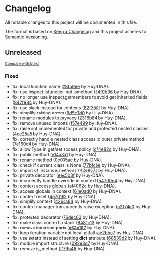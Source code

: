 # Changelog

All notable changes to this project will be documented in this file.

The format is based on [Keep a Changelog](http://keepachangelog.com/en/1.0.0/)
and this project adheres to [Semantic Versioning](http://semver.org/spec/v2.0.0.html).

<!-- insertion marker -->
## Unreleased

<small>[Compare with latest](https://github.com/Huy-DNA/pryvacy/compare/4e2980b756964cb49bc7b634f4e52bc7f09238a0...HEAD)</small>

### Fixed

- fix: local function name ([28f59ee](https://github.com/Huy-DNA/pryvacy/commit/28f59ee2f6cd0772f8cee4912f05fac093adaf33) by Huy-DNA).
- fix: use inspect.isfunction not ismethod ([54f0b36](https://github.com/Huy-DNA/pryvacy/commit/54f0b3629a841ef70faf044b295fae02e9cdbc58) by Huy-DNA).
- fix: no longer use inspect.getmembers to avoid get inherited fields ([847f984](https://github.com/Huy-DNA/pryvacy/commit/847f98450c24d12abcc5c98041d7adf1dbee320f) by Huy-DNA).
- fix: use stack instead for contexts ([82f350f](https://github.com/Huy-DNA/pryvacy/commit/82f350f8eab6aa3f621111046016fb7cbfbba61f) by Huy-DNA).
- fix: simplify raising errors ([8d5c7d0](https://github.com/Huy-DNA/pryvacy/commit/8d5c7d0dbaf59b2b042704acd28750f71569c3f8) by Huy-DNA).
- fix: rename modules to pryvacy ([2316b84](https://github.com/Huy-DNA/pryvacy/commit/2316b84dc4b9ba6c03d608e2a5a5746f74d4bbaa) by Huy-DNA).
- fix: remove unused imports ([f57e499](https://github.com/Huy-DNA/pryvacy/commit/f57e499ff171ce363f3a7722caf317f2b359f2d1) by Huy-DNA).
- fix: raise not implemented for private and protected nested classes ([4ce25a5](https://github.com/Huy-DNA/pryvacy/commit/4ce25a5f918c42864beb037fdb9c2a30d6bcd2c3) by Huy-DNA).
- fix: correctly handle nested class access to outer private method ([7e160d4](https://github.com/Huy-DNA/pryvacy/commit/7e160d4a554f77c72f9af3384806c8dd545b83aa) by Huy-DNA).
- fix: allow Type in get/set access policy ([c74e82c](https://github.com/Huy-DNA/pryvacy/commit/c74e82ca494043959f74d9592c6ce6f2b57839b9) by Huy-DNA).
- fix: public method ([e14a351](https://github.com/Huy-DNA/pryvacy/commit/e14a351f419245af21c52ded5d0ce85ca37f8632) by Huy-DNA).
- fix: rename method ([0e035ac](https://github.com/Huy-DNA/pryvacy/commit/0e035acd579f00155f6c561c5f167eb14b1381a6) by Huy-DNA).
- fix: check if current_class is None ([77bfcbe](https://github.com/Huy-DNA/pryvacy/commit/77bfcbed1700f434115d69df2ab81a38c47a3756) by Huy-DNA).
- fix: import of instance_methods ([42e857a](https://github.com/Huy-DNA/pryvacy/commit/42e857aa45697ce53f61a7c9e19b4ce1919606e3) by Huy-DNA).
- fix: private decorator ([eec503f](https://github.com/Huy-DNA/pryvacy/commit/eec503fc270f00a0b8c00552d1b9191867c3dd0d) by Huy-DNA).
- fix: incorrectly handle override in context ([54700e4](https://github.com/Huy-DNA/pryvacy/commit/54700e4d58fbff18a247cbeaeb16ef01928bbb26) by Huy-DNA).
- fix: context access globals ([af4062c](https://github.com/Huy-DNA/pryvacy/commit/af4062c9581246306b547bd41f93841db59d0bee) by Huy-DNA).
- fix: access globals in context ([61e0ad0](https://github.com/Huy-DNA/pryvacy/commit/61e0ad0c7115fd418e68ba4f36b04b6045b2c30a) by Huy-DNA).
- fix: context reset ([4e70192](https://github.com/Huy-DNA/pryvacy/commit/4e70192220109693e199ac8fce6e1d005f4b115c) by Huy-DNA).
- fix: simplify context ([426ca84](https://github.com/Huy-DNA/pryvacy/commit/426ca849fb7426683b3c8f57c389b9451c8f6bce) by Huy-DNA).
- fix: context manager transparently raise exception ([a2174d0](https://github.com/Huy-DNA/pryvacy/commit/a2174d0d4b16df701f5a3e77c537158ded941b93) by Huy-DNA).
- fix: protected decorator ([76dec63](https://github.com/Huy-DNA/pryvacy/commit/76dec63282554f7bf34ebc9abbd2a5777f02bee3) by Huy-DNA).
- fix: make class context a stack ([8481c13](https://github.com/Huy-DNA/pryvacy/commit/8481c13e266e6ba27ccc1c270f0d5ac2b8112386) by Huy-DNA).
- fix: remove incorrect parts ([c63c167](https://github.com/Huy-DNA/pryvacy/commit/c63c1674e3952ba8058b7079586c87a2cffeb602) by Huy-DNA).
- fix: loop iteration variable not local pitfall ([ae2bbc7](https://github.com/Huy-DNA/pryvacy/commit/ae2bbc78fa05fa74998156761a70920314633abc) by Huy-DNA).
- fix: use setattr instead of setting __dict__ attribute ([68539d2](https://github.com/Huy-DNA/pryvacy/commit/68539d2fbeb6211e833a37f3401764e9c875db7e) by Huy-DNA).
- fix: module import structure ([092e3d7](https://github.com/Huy-DNA/pryvacy/commit/092e3d78270aa66c5d18d777ad51976444f218cd) by Huy-DNA).
- fix: remove is_method ([f179546](https://github.com/Huy-DNA/pryvacy/commit/f179546144d336a57e4400b2e9273d9c6c672426) by Huy-DNA).

<!-- insertion marker -->
